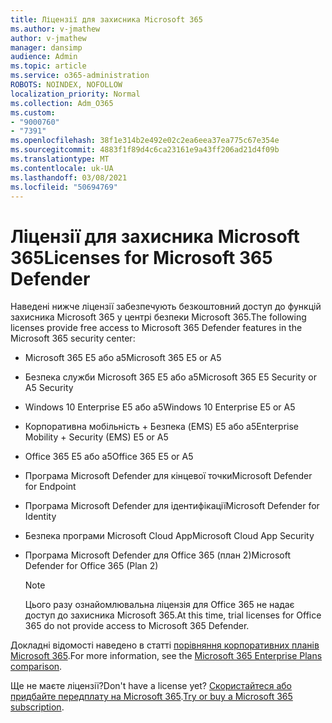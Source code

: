 ```yaml
---
title: Ліцензії для захисника Microsoft 365
ms.author: v-jmathew
author: v-jmathew
manager: dansimp
audience: Admin
ms.topic: article
ms.service: o365-administration
ROBOTS: NOINDEX, NOFOLLOW
localization_priority: Normal
ms.collection: Adm_O365
ms.custom:
- "9000760"
- "7391"
ms.openlocfilehash: 38f1e314b2e492e02c2ea6eea37ea775c67e354e
ms.sourcegitcommit: 4883f1f89d4c6ca23161e9a43ff206ad21d4f09b
ms.translationtype: MT
ms.contentlocale: uk-UA
ms.lasthandoff: 03/08/2021
ms.locfileid: "50694769"
---
```

# <a name="licenses-for-microsoft-365-defender"></a><span data-ttu-id="cfdf0-102">Ліцензії для захисника Microsoft 365</span><span class="sxs-lookup"><span data-stu-id="cfdf0-102">Licenses for Microsoft 365 Defender</span></span>

<span data-ttu-id="cfdf0-103">Наведені нижче ліцензії забезпечують безкоштовний доступ до функцій захисника Microsoft 365 у центрі безпеки Microsoft 365.</span><span class="sxs-lookup"><span data-stu-id="cfdf0-103">The following licenses provide free access to Microsoft 365 Defender features in the Microsoft 365 security center:</span></span>

- <span data-ttu-id="cfdf0-104">Microsoft 365 E5 або a5</span><span class="sxs-lookup"><span data-stu-id="cfdf0-104">Microsoft 365 E5 or A5</span></span>
- <span data-ttu-id="cfdf0-105">Безпека служби Microsoft 365 E5 або a5</span><span class="sxs-lookup"><span data-stu-id="cfdf0-105">Microsoft 365 E5 Security or A5 Security</span></span>
- <span data-ttu-id="cfdf0-106">Windows 10 Enterprise E5 або a5</span><span class="sxs-lookup"><span data-stu-id="cfdf0-106">Windows 10 Enterprise E5 or A5</span></span>
- <span data-ttu-id="cfdf0-107">Корпоративна мобільність + Безпека (EMS) E5 або a5</span><span class="sxs-lookup"><span data-stu-id="cfdf0-107">Enterprise Mobility + Security (EMS) E5 or A5</span></span>
- <span data-ttu-id="cfdf0-108">Office 365 E5 або a5</span><span class="sxs-lookup"><span data-stu-id="cfdf0-108">Office 365 E5 or A5</span></span>
- <span data-ttu-id="cfdf0-109">Програма Microsoft Defender для кінцевої точки</span><span class="sxs-lookup"><span data-stu-id="cfdf0-109">Microsoft Defender for Endpoint</span></span>
- <span data-ttu-id="cfdf0-110">Програма Microsoft Defender для ідентифікації</span><span class="sxs-lookup"><span data-stu-id="cfdf0-110">Microsoft Defender for Identity</span></span>
- <span data-ttu-id="cfdf0-111">Безпека програми Microsoft Cloud App</span><span class="sxs-lookup"><span data-stu-id="cfdf0-111">Microsoft Cloud App Security</span></span>
- <span data-ttu-id="cfdf0-112">Програма Microsoft Defender для Office 365 (план 2)</span><span class="sxs-lookup"><span data-stu-id="cfdf0-112">Microsoft Defender for Office 365 (Plan 2)</span></span>

    > [!NOTE]
    > <span data-ttu-id="cfdf0-113">Цього разу ознайомлювальна ліцензія для Office 365 не надає доступ до захисника Microsoft 365.</span><span class="sxs-lookup"><span data-stu-id="cfdf0-113">At this time, trial licenses for Office 365 do not provide access to Microsoft 365 Defender.</span></span>

<span data-ttu-id="cfdf0-114">Докладні відомості наведено в статті [порівняння корпоративних планів Microsoft 365](https://go.microsoft.com/fwlink/?linkid=2143458).</span><span class="sxs-lookup"><span data-stu-id="cfdf0-114">For more information, see the [Microsoft 365 Enterprise Plans comparison](https://go.microsoft.com/fwlink/?linkid=2143458).</span></span>

<span data-ttu-id="cfdf0-115">Ще не маєте ліцензії?</span><span class="sxs-lookup"><span data-stu-id="cfdf0-115">Don't have a license yet?</span></span> <span data-ttu-id="cfdf0-116">[Скористайтеся або придбайте передплату на Microsoft 365](https://go.microsoft.com/fwlink/?linkid=2143625).</span><span class="sxs-lookup"><span data-stu-id="cfdf0-116">[Try or buy a Microsoft 365 subscription](https://go.microsoft.com/fwlink/?linkid=2143625).</span></span>
